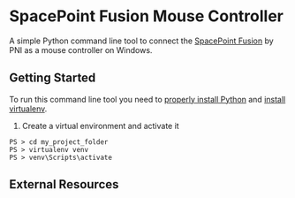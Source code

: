 # SpacePoint Fusion Mouse Controller

A simple Python command line tool to connect the [SpacePoint Fusion](http://www.pnicorp.com/markets/gaming) by PNI as a mouse controller on Windows.

## Getting Started

To run this command line tool you need to [properly install Python](http://docs.python-guide.org/en/latest/starting/install/win/) and [install virtualenv](http://virtualenv.readthedocs.org/en/latest/index.html).

1. Create a virtual environment and activate it
```
PS > cd my_project_folder
PS > virtualenv venv
PS > venv\Scripts\activate
```

## External Resources
